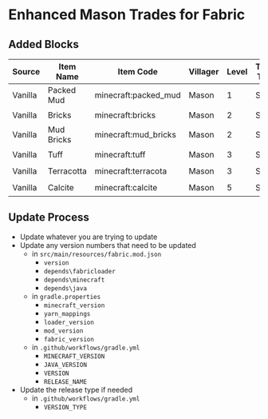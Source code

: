 # Enhanced Mason Trades for Fabric

## Added Blocks

| Source  | Item Name  | Item Code            | Villager | Level | Trade Type | Added |
| ------- | ---------- | -------------------- | -------- | ----- | ---------- | ----- |
| Vanilla | Packed Mud | minecraft:packed_mud | Mason    | 1     | Sell       | ✔️    |
| Vanilla | Bricks     | minecraft:bricks     | Mason    | 2     | Sell       | ✔️    |
| Vanilla | Mud Bricks | minecraft:mud_bricks | Mason    | 2     | Sell       | ✔️    |
| Vanilla | Tuff       | minecraft:tuff       | Mason    | 3     | Sell       | ✔️    |
| Vanilla | Terracotta | minecraft:terracota  | Mason    | 3     | Sell       | ✔️    |
| Vanilla | Calcite    | minecraft:calcite    | Mason    | 5     | Sell       | ✔️    |

## Update Process

- Update whatever you are trying to update
- Update any version numbers that need to be updated
  - in `src/main/resources/fabric.mod.json`
    - `version`
    - `depends\fabricloader`
    - `depends\minecraft`
    - `depends\java`
  - in `gradle.properties`
    - `minecraft_version`
    - `yarn_mappings`
    - `loader_version`
    - `mod_version`
    - `fabric_version`
  - in `.github/workflows/gradle.yml`
    - `MINECRAFT_VERSION`
    - `JAVA_VERSION`
    - `VERSION`
    - `RELEASE_NAME`
- Update the release type if needed
  - in `.github/workflows/gradle.yml`
    - `VERSION_TYPE`
